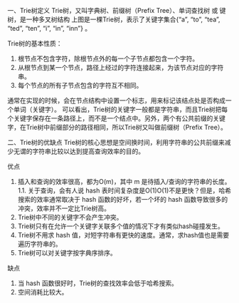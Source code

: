 一、Trie树定义
Trie树，又叫字典树、前缀树（Prefix Tree）、单词查找树 或 键树，是一种多叉树结构
上图是一棵Trie树，表示了关键字集合{“a”, “to”, “tea”, “ted”, “ten”, “i”, “in”, “inn”} 。

Trie树的基本性质：
1. 根节点不包含字符，除根节点外的每一个子节点都包含一个字符。
2. 从根节点到某一个节点，路径上经过的字符连接起来，为该节点对应的字符串。
3. 每个节点的所有子节点包含的字符互不相同。

通常在实现的时候，会在节点结构中设置一个标志，用来标记该结点处是否构成一个单词（关键字）。
可以看出，Trie树的关键字一般都是字符串，而且Trie树把每个关键字保存在一条路径上，而不是一个结点中。另外，两个有公共前缀的关键字，在Trie树中前缀部分的路径相同，所以Trie树又叫做前缀树（Prefix Tree）。

二、Trie树的优缺点
Trie树的核心思想是空间换时间，利用字符串的公共前缀来减少无谓的字符串比较以达到提高查询效率的目的。

优点
1. 插入和查询的效率很高，都为O(m)，其中 m 是待插入/查询的字符串的长度。
1.1. 关于查询，会有人说 hash 表时间复杂度是O(1)O(1)不是更快？但是，哈希搜索的效率通常取决于 hash 函数的好坏，若一个坏的 hash 函数导致很多的冲突，效率并不一定比Trie树高。
2. Trie树中不同的关键字不会产生冲突。
3. Trie树只有在允许一个关键字关联多个值的情况下才有类似hash碰撞发生。
4. Trie树不用求 hash 值，对短字符串有更快的速度。通常，求hash值也是需要遍历字符串的。
5. Trie树可以对关键字按字典序排序。

缺点
1. 当 hash 函数很好时，Trie树的查找效率会低于哈希搜索。
2. 空间消耗比较大。

